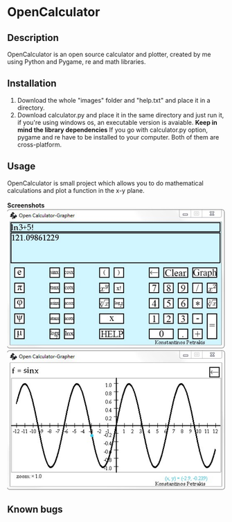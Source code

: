 # OpenCalculator

## Description
OpenCalculator is an open source calculator and plotter, created by me using Python and Pygame, re and math libraries.

## Installation
1. Download the whole "images" folder and "help.txt" and place it in a directory.
2. Download calculator.py and place it in the same directory and just run it, if you're using windows os, an executable version is avaiable. 
**Keep in mind the library dependencies**
If you go with calculator.py option, pygame and re have to be installed to your computer. Both of them are cross-platform. 

## Usage
OpenCalculator is small project which allows you to do mathematical calculations and plot a function in the x-y plane. 
<br> <br>
**Screenshots**
<br>
![Screenshot1](/wiki_files/screenshot1.jpg)
<br>
![Screenshot2](/wiki_files/screenshot2.jpg)

## Known bugs
